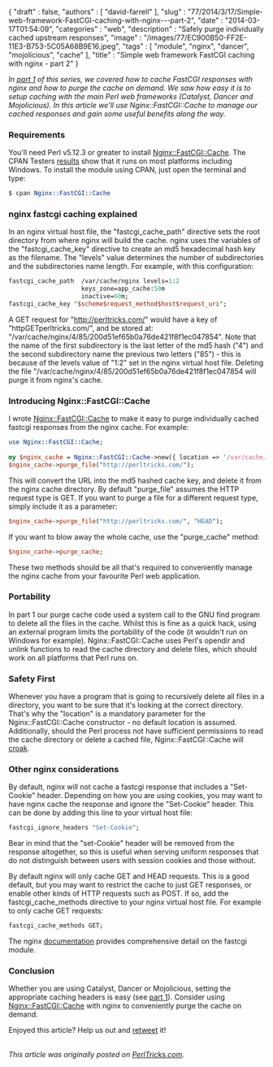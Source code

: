 {
   "draft" : false,
   "authors" : [
      "david-farrell"
   ],
   "slug" : "77/2014/3/17/Simple-web-framework-FastCGI-caching-with-nginx---part-2",
   "date" : "2014-03-17T01:54:09",
   "categories" : "web",
   "description" : "Safely purge individually cached upstream responses",
   "image" : "/images/77/EC900B50-FF2E-11E3-B753-5C05A68B9E16.jpeg",
   "tags" : [
      "module",
      "nginx",
      "dancer",
      "mojolicious",
      "cache"
   ],
   "title" : "Simple web framework FastCGI caching with nginx - part 2"
}


*In [part 1](http://perltricks.com/article/76/2014/3/11/Simple-web-framework-FastCGI-caching-with-nginx-part-1) of this series, we covered how to cache FastCGI responses with nginx and how to purge the cache on demand. We saw how easy it is to setup caching with the main Perl web frameworks (Catalyst, Dancer and Mojolicious). In this article we'll use Nginx::FastCGI::Cache to manage our cached responses and gain some useful benefits along the way.*

### Requirements

You'll need Perl v5.12.3 or greater to install [Nginx::FastCGI::Cache](https://metacpan.org/pod/Nginx::FastCGI::Cache). The CPAN Testers [results](http://matrix.cpantesters.org/?dist=Nginx-FastCGI-Cache+0.008) show that it runs on most platforms including Windows. To install the module using CPAN, just open the terminal and type:

```perl
$ cpan Nginx::FastCGI::Cache
```

### nginx fastcgi caching explained

In an nginx virtual host file, the "fastcgi\_cache\_path" directive sets the root directory from where nginx will build the cache. nginx uses the variables of the "fastcgi\_cache\_key" directive to create an md5 hexadecimal hash key as the filename. The "levels" value determines the number of subdirectories and the subdirectories name length. For example, with this configuration:

```perl
fastcgi_cache_path  /var/cache/nginx levels=1:2
                    keys_zone=app_cache:50m
                    inactive=60m;
fastcgi_cache_key "$scheme$request_method$host$request_uri";
```

A GET request for "http://perltricks.com/" would have a key of "httpGETperltricks.com/", and be stored at: "/var/cache/nginx/4/85/200d51ef65b0a76de421f8f1ec047854". Note that the name of the first subdirectory is the last letter of the md5 hash ("4") and the second subdirectory name the previous two letters ("85") - this is because of the levels value of "1:2" set in the nginx virtual host file. Deleting the file "/var/cache/nginx/4/85/200d51ef65b0a76de421f8f1ec047854 will purge it from nginx's cache.

### Introducing Nginx::FastCGI::Cache

I wrote [Nginx::FastCGI::Cache](https://metacpan.org/pod/Nginx::FastCGI::Cache) to make it easy to purge individually cached fastcgi responses from the nginx cache. For example:

```perl
use Nginx::FastCGI::Cache;
 
my $nginx_cache = Nginx::FastCGI::Cache->new({ location => '/var/cache/nginx' });
$nginx_cache->purge_file("http://perltricks.com/");
```

This will convert the URL into the md5 hashed cache key, and delete it from the nginx cache directory. By default "purge\_file" assumes the HTTP request type is GET. If you want to purge a file for a different request type, simply include it as a parameter:

```perl
$nginx_cache->purge_file("http://perltricks.com/", "HEAD");
```

If you want to blow away the whole cache, use the "purge\_cache" method:

```perl
$nginx_cache->purge_cache;
```

These two methods should be all that's required to conveniently manage the nginx cache from your favourite Perl web application.

### Portability

In part 1 our purge cache code used a system call to the GNU find program to delete all the files in the cache. Whilst this is fine as a quick hack, using an external program limits the portability of the code (it wouldn't run on Windows for example). Nginx::FastCGI::Cache uses Perl's opendir and unlink functions to read the cache directory and delete files, which should work on all platforms that Perl runs on.

### Safety First

Whenever you have a program that is going to recursively delete all files in a directory, you want to be sure that it's looking at the correct directory. That's why the "location" is a mandatory parameter for the Nginx::FastCGI::Cache constructor - no default location is assumed. Additionally, should the Perl process not have sufficient permissions to read the cache directory or delete a cached file, Nginx::FastCGI::Cache will [croak](http://perldoc.perl.org/Carp.html#NAME).

### Other nginx considerations

By default, nginx will not cache a fastcgi response that includes a "Set-Cookie" header. Depending on how you are using cookies, you may want to have nginx cache the response and ignore the "Set-Cookie" header. This can be done by adding this line to your virtual host file:

```perl
fastcgi_ignore_headers "Set-Cookie";
```

Bear in mind that the "set-Cookie" header will be removed from the response altogether, so this is useful when serving uniform responses that do not distinguish between users with session cookies and those without.

By default nginx will only cache GET and HEAD requests. This is a good default, but you may want to restrict the cache to just GET responses, or enable other kinds of HTTP requests such as POST. If so, add the fastcgi\_cache\_methods directive to your nginx virtual host file. For example to only cache GET requests:

```perl
fastcgi_cache_methods GET;
```

The nginx [documentation](http://nginx.org/en/docs/http/ngx_http_fastcgi_module.html) provides comprehensive detail on the fastcgi module.

### Conclusion

Whether you are using Catalyst, Dancer or Mojolicious, setting the appropriate caching headers is easy (see [part 1](http://perltricks.com/article/76/2014/3/11/Simple-web-framework-FastCGI-caching-with-nginx-part-1)). Consider using [Nginx::FastCGI::Cache](https://metacpan.org/pod/Nginx::FastCGI::Cache) with nginx to conveniently purge the cache on demand.

Enjoyed this article? Help us out and [retweet](https://twitter.com/intent/tweet?original_referer=http%3A%2F%2Fperltricks.com%2Farticle%2F77%2F2014%2F3%2F16%2FSimple-web-framework-FastCGI-caching-with-nginx-part-2&text=Simple+web+framework+FastCGI+caching+with+nginx+-+part+2&tw_p=tweetbutton&url=http%3A%2F%2Fperltricks.com%2Farticle%2F77%2F2014%2F3%2F16%2FSimple-web-framework-FastCGI-caching-with-nginx-part-2&via=perltricks) it!

\
*This article was originally posted on [PerlTricks.com](http://perltricks.com).*
